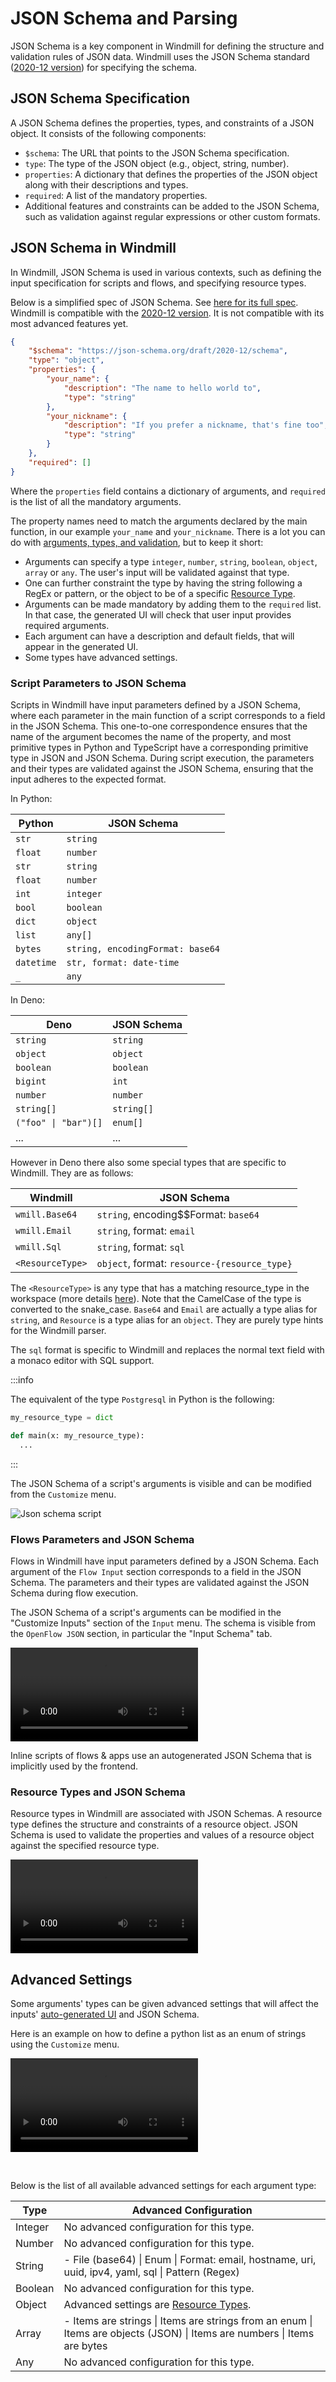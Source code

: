 # JSON Schema and Parsing

JSON Schema is a key component in Windmill for defining the structure and validation rules of JSON data. Windmill uses the JSON Schema standard ([2020-12 version](https://json-schema.org/draft/2020-12/schema)) for specifying the schema.

## JSON Schema Specification

A JSON Schema defines the properties, types, and constraints of a JSON object. It consists of the following components:

- `$schema`: The URL that points to the JSON Schema specification.
- `type`: The type of the JSON object (e.g., object, string, number).
- `properties`: A dictionary that defines the properties of the JSON object along with their descriptions and types.
- `required`: A list of the mandatory properties.
- Additional features and constraints can be added to the JSON Schema, such as validation against regular expressions or other custom formats.

## JSON Schema in Windmill

In Windmill, JSON Schema is used in various contexts, such as defining the input specification for scripts and flows, and specifying resource types.

Below is a simplified spec of JSON Schema. See [here for its full spec](https://json-schema.org/). Windmill is compatible with the [2020-12 version](https://json-schema.org/draft/2020-12/schema). It is not compatible with its most advanced features yet.

```json
{
	"$schema": "https://json-schema.org/draft/2020-12/schema",
	"type": "object",
	"properties": {
		"your_name": {
			"description": "The name to hello world to",
			"type": "string"
		},
		"your_nickname": {
			"description": "If you prefer a nickname, that's fine too",
			"type": "string"
		}
	},
	"required": []
}
```

Where the `properties` field contains a dictionary of arguments, and `required` is the list of all the mandatory arguments.

The property names need to match the arguments declared by the main function, in our example `your_name` and `your_nickname`. There is a lot you can do with [arguments, types, and validation](#json-schema), but to keep it short:

- Arguments can specify a type `integer`, `number`, `string`, `boolean`, `object`, `array` or `any`. The user's input will be validated against that type.
- One can further constraint the type by having the string following a RegEx or pattern, or the object to be of a specific [Resource Type](../../core_concepts/3_resources_and_types/index.mdx).
- Arguments can be made mandatory by adding them to the `required` list. In that case, the generated UI will check that user input provides required arguments.
- Each argument can have a description and default fields, that will appear in the generated UI.
- Some types have advanced settings.

### Script Parameters to JSON Schema

Scripts in Windmill have input parameters defined by a JSON Schema, where each parameter in the main function of a script corresponds to a field in the JSON Schema. This one-to-one correspondence ensures that the name of the argument becomes the name of the property, and most primitive types in Python and TypeScript have a corresponding primitive type in JSON and JSON Schema. During script execution, the parameters and their types are validated against the JSON Schema, ensuring that the input adheres to the expected format.

In Python:

| Python     | JSON Schema                      |
| ---------- | -------------------------------- |
| `str`      | `string`                         |
| `float`    | `number`                         |
| `str`      | `string`                         |
| `float`    | `number`                         |
| `int`      | `integer`                        |
| `bool`     | `boolean`                        |
| `dict`     | `object`                         |
| `list`     | `any[]`                          |
| `bytes`    | `string, encodingFormat: base64` |
| `datetime` | `str, format: date-time`         |
| `_`        | `any`                            |

In Deno:

| Deno                 | JSON Schema |
| -------------------- | ----------- |
| `string`             | `string`    |
| `object`             | `object`    |
| `boolean`            | `boolean`   |
| `bigint`             | `int`       |
| `number`             | `number`    |
| `string[]`           | `string[]`  |
| `("foo" \| "bar")[]` | `enum[]`    |
| ...                  | ...         |

However in Deno there also some special types that are specific to Windmill.
They are as follows:

| Windmill         | JSON Schema                                  |
| ---------------- | -------------------------------------------- |
| `wmill.Base64`   | `string`, encoding$$Format: `base64`         |
| `wmill.Email`    | `string`, format: `email`                    |
| `wmill.Sql`      | `string`, format: `sql`                      |
| `<ResourceType>` | `object`, format: `resource-{resource_type}` |

The `<ResourceType>` is any type that has a matching resource_type in the workspace (more details [here](../3_resources_and_types/index.mdx#using-resources)). Note that the CamelCase of the type is converted to the snake_case.
`Base64` and `Email` are actually a type alias for `string`, and `Resource` is a
type alias for an `object`. They are purely type hints for the Windmill parser.

The `sql` format is specific to Windmill and replaces the normal text field with
a monaco editor with SQL support.

:::info

The equivalent of the type `Postgresql` in Python is the
following:

```python
my_resource_type = dict

def main(x: my_resource_type):
  ...
```

:::

The JSON Schema of a script's arguments is visible and can be modified from the `Customize` menu.

![Json schema script](./schema_script.gif 'Json schema script')

### Flows Parameters and JSON Schema

Flows in Windmill have input parameters defined by a JSON Schema. Each argument of the `Flow Input` section corresponds to a field in the JSON Schema. The parameters and their types are validated against the JSON Schema during flow execution.

The JSON Schema of a script's arguments can be modified in the "Customize Inputs" section of the `Input` menu. The schema is visible from the `OpenFlow JSON` section, in particular the "Input Schema" tab.

<video
    className="border-2 rounded-xl object-cover w-full h-full dark:border-gray-800"
    controls
    src="/videos/schema_flows.mp4"
/>

Inline scripts of flows & apps use an autogenerated JSON Schema that is implicitly used by the frontend.

### Resource Types and JSON Schema

Resource types in Windmill are associated with JSON Schemas. A resource type defines the structure and constraints of a resource object. JSON Schema is used to validate the properties and values of a resource object against the specified resource type.

<video
    className="border-2 rounded-xl object-cover w-full h-full dark:border-gray-800"
    controls
    src="/videos/schema_rt.mp4"
/>

## Advanced Settings

Some arguments' types can be given advanced settings that will affect the inputs' [auto-generated UI](../../core_concepts/6_auto_generated_uis/index.md) and JSON Schema.

Here is an example on how to define a python list as an enum of strings using the `Customize` menu.

<video
    className="border-2 rounded-xl object-cover w-full h-full dark:border-gray-800"
    controls
    src="/videos/advanced_parameters_enum.mp4"
/>

<br/>

Below is the list of all available advanced settings for each argument type:

| Type    | Advanced Configuration                                                                                                                    |
| ------- | ----------------------------------------------------------------------------------------------------------------------------------------- |
| Integer | No advanced configuration for this type.                                                                                                  |
| Number  | No advanced configuration for this type.                                                                                                  |
| String  | - File (base64) &#124; Enum &#124; Format: email, hostname, uri, uuid, ipv4, yaml, sql &#124; Pattern (Regex)                             |
| Boolean | No advanced configuration for this type.                                                                                                  |
| Object  | Advanced settings are [Resource Types](../3_resources_and_types/index.mdx).                                                                |
| Array   | - Items are strings &#124; Items are strings from an enum &#124; Items are objects (JSON) &#124; Items are numbers &#124; Items are bytes |
| Any     | No advanced configuration for this type.                                                                                                  |
